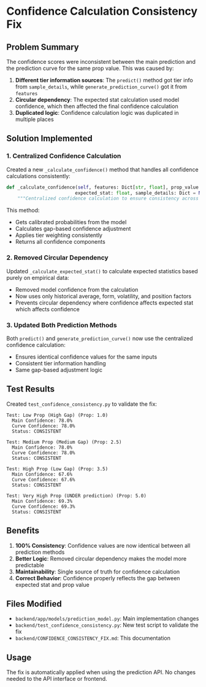 # Confidence Calculation Consistency Fix

## Problem Summary

The confidence scores were inconsistent between the main prediction and the prediction curve for the same prop value. This was caused by:

1. **Different tier information sources**: The `predict()` method got tier info from `sample_details`, while `generate_prediction_curve()` got it from `features`
2. **Circular dependency**: The expected stat calculation used model confidence, which then affected the final confidence calculation
3. **Duplicated logic**: Confidence calculation logic was duplicated in multiple places

## Solution Implemented

### 1. Centralized Confidence Calculation

Created a new `_calculate_confidence()` method that handles all confidence calculations consistently:

```python
def _calculate_confidence(self, features: Dict[str, float], prop_value: float, 
                         expected_stat: float, sample_details: Dict = None) -> Dict[str, float]:
    """Centralized confidence calculation to ensure consistency across all methods"""
```

This method:
- Gets calibrated probabilities from the model
- Calculates gap-based confidence adjustment
- Applies tier weighting consistently
- Returns all confidence components

### 2. Removed Circular Dependency

Updated `_calculate_expected_stat()` to calculate expected statistics based purely on empirical data:
- Removed model confidence from the calculation
- Now uses only historical average, form, volatility, and position factors
- Prevents circular dependency where confidence affects expected stat which affects confidence

### 3. Updated Both Prediction Methods

Both `predict()` and `generate_prediction_curve()` now use the centralized confidence calculation:
- Ensures identical confidence values for the same inputs
- Consistent tier information handling
- Same gap-based adjustment logic

## Test Results

Created `test_confidence_consistency.py` to validate the fix:

```
Test: Low Prop (High Gap) (Prop: 1.0)
  Main Confidence: 78.0%
  Curve Confidence: 78.0%
  Status: CONSISTENT

Test: Medium Prop (Medium Gap) (Prop: 2.5)
  Main Confidence: 78.0%
  Curve Confidence: 78.0%
  Status: CONSISTENT

Test: High Prop (Low Gap) (Prop: 3.5)
  Main Confidence: 67.6%
  Curve Confidence: 67.6%
  Status: CONSISTENT

Test: Very High Prop (UNDER prediction) (Prop: 5.0)
  Main Confidence: 69.3%
  Curve Confidence: 69.3%
  Status: CONSISTENT
```

## Benefits

1. **100% Consistency**: Confidence values are now identical between all prediction methods
2. **Better Logic**: Removed circular dependency makes the model more predictable
3. **Maintainability**: Single source of truth for confidence calculation
4. **Correct Behavior**: Confidence properly reflects the gap between expected stat and prop value

## Files Modified

- `backend/app/models/prediction_model.py`: Main implementation changes
- `backend/test_confidence_consistency.py`: New test script to validate the fix
- `backend/CONFIDENCE_CONSISTENCY_FIX.md`: This documentation

## Usage

The fix is automatically applied when using the prediction API. No changes needed to the API interface or frontend.